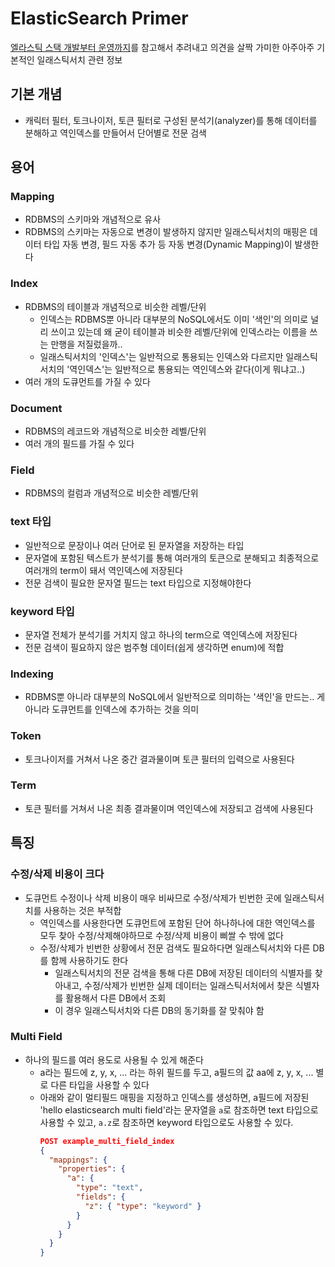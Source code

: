 # ElasticSearch Primer

[엘라스틱 스택 개발부터 운영까지](http://www.yes24.com/product/goods/103030516)를 참고해서 추려내고 의견을 살짝 가미한 아주아주 기본적인 일래스틱서치 관련 정보



## 기본 개념

- 캐릭터 필터, 토크나이저, 토큰 필터로 구성된 분석기(analyzer)를 통해 데이터를 분해하고 역인덱스를 만들어서 단어별로 전문 검색



## 용어

### Mapping

- RDBMS의 스키마와 개념적으로 유사
- RDBMS의 스키마는 자동으로 변경이 발생하지 않지만 일래스틱서치의 매핑은 데이터 타입 자동 변경, 필드 자동 추가 등 자동 변경(Dynamic Mapping)이 발생한다

### Index

- RDBMS의 테이블과 개념적으로 비슷한 레벨/단위
  - 인덱스는 RDBMS뿐 아니라 대부분의 NoSQL에서도 이미 '색인'의 의미로 널리 쓰이고 있는데 왜 굳이 테이블과 비슷한 레벨/단위에 인덱스라는 이름을 쓰는 만행을 저질렀을까..
  - 일래스틱서치의 '인덱스'는 일반적으로 통용되는 인덱스와 다르지만 일래스틱서치의 '역인덱스'는 일반적으로 통용되는 역인덱스와 같다(이게 뭐냐고..)
- 여러 개의 도큐먼트를 가질 수 있다

### Document

- RDBMS의 레코드와 개념적으로 비슷한 레벨/단위
- 여러 개의 필드를 가질 수 있다

### Field

- RDBMS의 컬럼과 개념적으로 비슷한 레벨/단위

### text 타입

- 일반적으로 문장이나 여러 단어로 된 문자열을 저장하는 타입
- 문자열에 포함된 텍스트가 분석기를 통해 여러개의 토큰으로 분해되고 최종적으로 여러개의 term이 돼서 역인덱스에 저장된다
- 전문 검색이 필요한 문자열 필드는 text 타입으로 지정해야한다

### keyword 타입

- 문자열 전체가 분석기를 거치지 않고 하나의 term으로 역인덱스에 저장된다
- 전문 검색이 필요하지 않은 범주형 데이터(쉽게 생각하면 enum)에 적합

### Indexing

- RDBMS뿐 아니라 대부분의 NoSQL에서 일반적으로 의미하는 '색인'을 만드는.. 게 아니라 도큐먼트를 인덱스에 추가하는 것을 의미

### Token

- 토크나이저를 거쳐서 나온 중간 결과물이며 토큰 필터의 입력으로 사용된다

### Term

- 토큰 필터를 거쳐서 나온 최종 결과물이며 역인덱스에 저장되고 검색에 사용된다



## 특징

### 수정/삭제 비용이 크다

- 도큐먼트 수정이나 삭제 비용이 매우 비싸므로 수정/삭제가 빈번한 곳에 일래스틱서치를 사용하는 것은 부적합
  - 역인덱스를 사용한다면 도큐먼트에 포함된 단어 하나하나에 대한 역인덱스를 모두 찾아 수정/삭제해야하므로 수정/삭제 비용이 삐쌀 수 밖에 없다
  - 수정/삭제가 빈번한 상황에서 전문 검색도 필요하다면 일래스틱서치와 다른 DB를 함께 사용하기도 한다
    - 일래스틱서치의 전문 검색을 통해 다른 DB에 저장된 데이터의 식별자를 찾아내고, 수정/삭제가 빈번한 실제 데이터는 일래스틱서처에서 찾은 식별자를 활용해서 다른 DB에서 조회
    - 이 경우 일래스틱서치와 다른 DB의 동기화를 잘 맞춰야 함


### Multi Field

- 하나의 필드를 여러 용도로 사용될 수 있게 해준다
  - a라는 필드에 z, y, x, ... 라는 하위 필드를 두고, a필드의 값 aa에 z, y, x, ... 별로 다른 타입을 사용할 수 있다
  - 아래와 같이 멀티필드 매핑을 지정하고 인덱스를 생성하면, a필드에 저장된 'hello elasticsearch multi field'라는 문자열을 `a`로 참조하면 text 타입으로 사용할 수 있고, `a.z`로 참조하면 keyword 타입으로도 사용할 수 있다.
    ```json
    POST example_multi_field_index
    {
      "mappings": {
        "properties": {
          "a": {
            "type": "text",
            "fields": {
              "z": { "type": "keyword" }
            }
          }
        }
      }
    }
    ```





